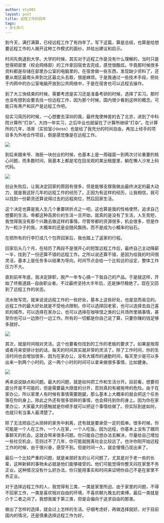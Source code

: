 ```yaml
---
author: ety001
layout: post
title: 远程工作的四年
tags:
- 杂七杂八
---
```


到今天，满打满算，已经远程工作了有四年了。写下这篇，算是总结，也算是给想要远程工作的人揭开这种工作模式的面纱，并给出建议和启示。

时间先倒退到大学。大学的时候，其实对于远程工作是没有什么理解的，当时只是觉得把部里（校会网络部）的工作拿回宿舍去完成，感觉很酷炫。毕竟那时候很多资料都是存储在部里办公室的电脑里的，在宿舍做一些东西，发现缺少资料了，还要从南区最南头奔到北区最北头去取，很是麻烦。于是我通过一些技术手段，把处于内网中的办公室电脑开放到公共网络中，于是在宿舍也可以远程去操作。

到了大三快结束的时候，需要考虑是实习还是准备考研的时候，选择了实习。那时也没有想到会要去找一份远程工作，因为那个时候，国内很少看到这样的概念。可能只有黑产和灰产是远程工作吧。

投实习简历的时候，一心想要去深圳的我，最终鬼使神差的去了北京，进到了中科院计算所“打杂”。大四一年实习，之后毕业也就留在了计算所继续“打杂”。在计算所的几年，浩哥（实验室小boss）也是给了我充分的时间自由，再加上经手的项目多为外地合作项目，倒是感觉像是在远程工作。

![](/upload/20190617/1.png)

到后来跟来爷、海辰一块创业的时候，也基本上是一周碰面一到两次讨论重要的核心问题，而多数时间，我基本上都是宅在回龙观的某出租屋里，躺在懒人沙发上码代码。

![](/upload/20190617/2.png)

创业失败后，让我决定回家的原因有很多，但是能够支撑我做出最终决定的最大动力，就是我这好几年的远程工作的经历了。正因为有这样的经历，让我相信，我可以找到一份薪资还算说得过去的远程岗位，然后回家生活。

这个决定也算是我人生几个重要转折点之一吧。这也算是我的性格使然，追求自己想要的生活。帝都这种高房价的生活一旦开始，就真的是没有了生活，人生苦短，我觉得我没有那个兴趣去做这样的事情。尽管帝都的资源很多，机会很多，但是作为一粒沙子的我，大概率的还是会随风飘扬，而不是成为小概率的钻石。

在把所有的行李打成几个包弄回家后，我也踏上了返家的行程。

回家后头几个月，在经历了两段不是很开心的短暂远程工作后，最终自己主动降薪一半，找到了一份还算不错的远程工作。之所以说还算不错，是因为给我的时间很灵活，基本上是任务多以结果为导向，时间节点会给一个比较远的设定，整体工作压力不大。

直到前年年底，我决定辞职，脱产一年专心搞一下我自己的产品。于是就这样，开始了终极道路--自由职业者。不过最终坚持大半年后，还是弹尽粮绝了。现在又回到了远程工作的状态。

流水账写完，就来说说远程工作的一些好处，基本上这些好处，也是显而易见的。远程工作的最大好处就是不受地点限制，你可以选择回老家，也可以选择去自己喜欢的城市，可以选择在家办公，也可以选择在咖啡馆之类的公共场所里搞事情，甚至你也可以一边旅行一边工作。所有的一切都是你自己说了算，只要你赚的钱足够多就好。

![](/upload/20190617/3.png)

其次，就是时间相对灵活。这个也要看你找到的工作的老板的要求了。如果是按周或者月来安排计划的话，每天的时间其实就非常的灵活了。除了工作时间，你的生活时间也会增加很多，因为在家办公，没有大城市的通勤时间，每天至少是可以多出来一到两个小时的。这一两个小时的时间可以拿来做很多事情，比如健身。

![](/upload/20190617/4.webp)

再来说说缺点和问题。最大的问题，就是如何把工作和生活分开。目前看，想要彻底分开是不可能的，但是需要最大限度的分开，否则真的有被拖垮的危险。由于在家办公，所以家里人有时候有事情需要跑腿，那么基本上大概率的就会把这个任务落在你的身上。除此之外还有很多琐碎的事情，也会拜托到你的身上。因为你在家里办公，大家最大的感触就是你顺手就可以把这个事情给做了。但实际到底如何，也就只有当事人最清楚了。

除了无法把自己从琐碎的家务中剥离，还有就是要承受一定的孤单。很多时候，你可能是一个人在工作，一个人在家，一个人吃饭。因为远程，你基本上没有了跟同事聊天的机会。这就会带来很多问题。你只能自己想办法去解决，尽量给自己增加一些社交机会，否则过不了几年，你可能就脱离社会比较远了。也许你刚开始远程工作的时候，由于很兴奋，感受不到。但是时间一久，就会慢慢凸现出来了。

最后一个比较严重的问题，就是亲朋好友的认可问题了。尤其是对于老一些的长辈，这种新鲜的事物未必就是他们能够接受的。他们可能觉得你整天闷在家里不务正业。这种情况没有什么好办法，你只能用事实和时间来证明你自己不是在家里不务正业。

对于选择远程工作的人，我觉得有三类，一类是家里所迫，由于家里的问题，不得不回家工作，一类是喜欢相对自由的环境，不喜欢朝九晚五的束缚，最后一类就是介于二者之间了。我想我属于第三类，但是会偏向于追求自由的那类。

做出了怎样的选择，就会过上怎样的生活。仔细考虑好，再做选择就好。对于目前国内的情况，还是慎重选择远程工作为好。
